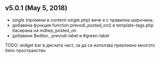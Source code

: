 ## v5.0.1 (May 5, 2018)
- single (промени в content-single.php) вече е с правилна широчина;
- добавена функция function prevodi_posted_on() в template-tags.php басирана на mdlwp_posted_on
- добавени $editor, .prevodi-label и #green-label


TODO:
widget bar в дясната част, за да се използва преклаено многото бяло пространство